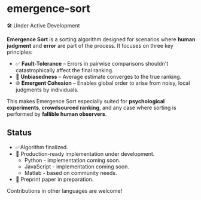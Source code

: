 # emergence-sort

🛠️ Under Active Development

**Emergence Sort** is a sorting algorithm designed for scenarios where **human judgment** and **error** are part of the process. It focuses on three key principles:

- ✅ **Fault-Tolerance** – Errors in pairwise comparisons shouldn't catastrophically affect the final ranking.
- 🎯 **Unbiasedness** – Average estimate converges to the true ranking.
- 🌐 **Emergent Cohesion** – Enables global order to arise from noisy, local judgments by individuals.

This makes Emergence Sort especially suited for **psychological experiments**, **crowdsourced ranking**, and any case where sorting is performed by **fallible human observers**.

## Status

- ✅Algorithm finalized.
- 🚧 Production-ready implementation under development.
  - Python  - implementation coming soon.
  - JavaScript - implementation coming soon.
  - Matlab - based on community needs.
- 🚧 Preprint paper in preparation.

Contributions in other languages are welcome!